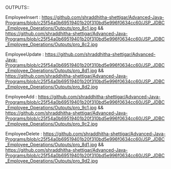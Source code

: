 OUTPUTS::

EmployeeInsert : https://github.com/shraddhitha-shettigar/Advanced-Java-Programs/blob/c25f54a0b69519401b20f310bd5e996f0634cc60/JSP_JDBC_Employee_Operations/Outputs/pro_8c1.jpg && https://github.com/shraddhitha-shettigar/Advanced-Java-Programs/blob/c25f54a0b69519401b20f310bd5e996f0634cc60/JSP_JDBC_Employee_Operations/Outputs/pro_8c2.jpg

EmployeeUpdate : https://github.com/shraddhitha-shettigar/Advanced-Java-Programs/blob/c25f54a0b69519401b20f310bd5e996f0634cc60/JSP_JDBC_Employee_Operations/Outputs/pro_8d1.jpg && https://github.com/shraddhitha-shettigar/Advanced-Java-Programs/blob/c25f54a0b69519401b20f310bd5e996f0634cc60/JSP_JDBC_Employee_Operations/Outputs/pro_8d2.jpg

EmployeeAdd : https://github.com/shraddhitha-shettigar/Advanced-Java-Programs/blob/c25f54a0b69519401b20f310bd5e996f0634cc60/JSP_JDBC_Employee_Operations/Outputs/pro_9c1.jpg && https://github.com/shraddhitha-shettigar/Advanced-Java-Programs/blob/c25f54a0b69519401b20f310bd5e996f0634cc60/JSP_JDBC_Employee_Operations/Outputs/pro_9c2.jpg

EmployeeDelete : https://github.com/shraddhitha-shettigar/Advanced-Java-Programs/blob/c25f54a0b69519401b20f310bd5e996f0634cc60/JSP_JDBC_Employee_Operations/Outputs/pro_8d1.jpg && https://github.com/shraddhitha-shettigar/Advanced-Java-Programs/blob/c25f54a0b69519401b20f310bd5e996f0634cc60/JSP_JDBC_Employee_Operations/Outputs/pro_9d2.jpg



